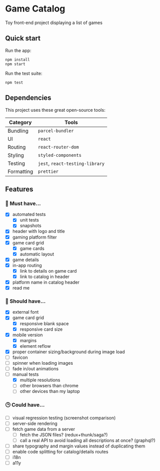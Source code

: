 # Game Catalog

Toy front-end project displaying a list of games

## Quick start

Run the app:

    npm install
    npm start

Run the test suite:

    npm test

## Dependencies

This project uses these great open-source tools:

| Category   | Tools                           |
| ---------- | ------------------------------- |
| Bundling   | `parcel-bundler`                |
| UI         | `react`                         |
| Routing    | `react-router-dom`              |
| Styling    | `styled-components`             |
| Testing    | `jest`, `react-testing-library` |
| Formatting | `prettier`                      |

## Features

### 🎯 Must have...

- [x] automated tests
  - [x] unit tests
  - [x] snapshots
- [x] header with logo and title
- [x] gaming platform filter
- [x] game card grid
  - [x] game cards
  - [x] automatic layout
- [x] game details
- [x] in-app routing
  - [x] link to details on game card
  - [x] link to catalog in header
- [x] platform name in catalog header
- [x] read me

### 💪 Should have...

- [x] external font
- [x] game card grid
  - [x] responsive blank space
  - [x] responsive card size
- [x] mobile version
  - [x] margins
  - [x] element reflow
- [x] proper container sizing/background during image load
- [ ] favicon
- [ ] spinner when loading images
- [ ] fade in/out animations
- [ ] manual tests
  - [x] multiple resolutions
  - [ ] other browsers than chrome
  - [ ] other devices than my laptop

### 🕒 Could have...

- [ ] visual regression testing (screenshot comparison)
- [ ] server-side rendering
- [ ] fetch game data from a server
  - [ ] fetch the JSON files? (redux+thunk/saga?)
  - [ ] call a real API to avoid loading all descriptions at once? (graphql?)
- [ ] share typography and margin values instead of duplicating them
- [ ] enable code splitting for catalog/details routes
- [ ] i18n
- [ ] a11y
